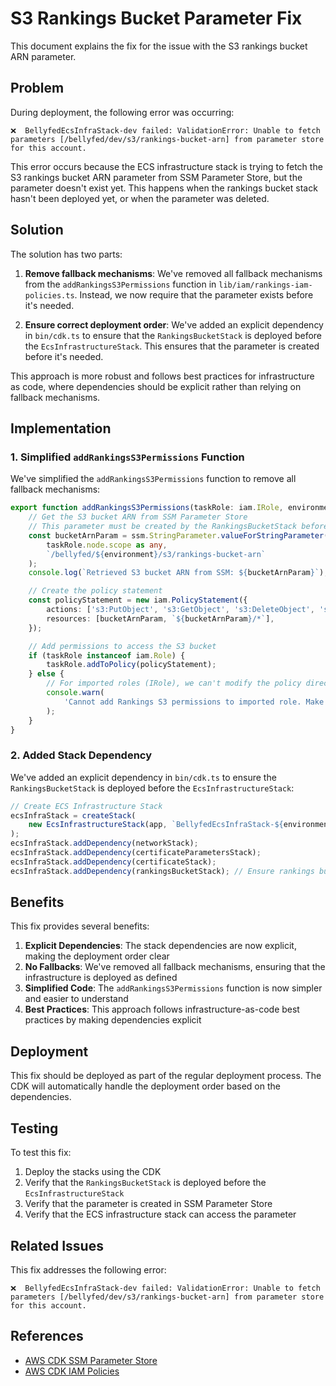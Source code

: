 # S3 Rankings Bucket Parameter Fix

This document explains the fix for the issue with the S3 rankings bucket ARN parameter.

## Problem

During deployment, the following error was occurring:

```
❌  BellyfedEcsInfraStack-dev failed: ValidationError: Unable to fetch parameters [/bellyfed/dev/s3/rankings-bucket-arn] from parameter store for this account.
```

This error occurs because the ECS infrastructure stack is trying to fetch the S3 rankings bucket ARN parameter from SSM Parameter Store, but the parameter doesn't exist yet. This happens when the rankings bucket stack hasn't been deployed yet, or when the parameter was deleted.

## Solution

The solution has two parts:

1. **Remove fallback mechanisms**: We've removed all fallback mechanisms from the `addRankingsS3Permissions` function in `lib/iam/rankings-iam-policies.ts`. Instead, we now require that the parameter exists before it's needed.

2. **Ensure correct deployment order**: We've added an explicit dependency in `bin/cdk.ts` to ensure that the `RankingsBucketStack` is deployed before the `EcsInfrastructureStack`. This ensures that the parameter is created before it's needed.

This approach is more robust and follows best practices for infrastructure as code, where dependencies should be explicit rather than relying on fallback mechanisms.

## Implementation

### 1. Simplified `addRankingsS3Permissions` Function

We've simplified the `addRankingsS3Permissions` function to remove all fallback mechanisms:

```typescript
export function addRankingsS3Permissions(taskRole: iam.IRole, environment: string): void {
    // Get the S3 bucket ARN from SSM Parameter Store
    // This parameter must be created by the RankingsBucketStack before this function is called
    const bucketArnParam = ssm.StringParameter.valueForStringParameter(
        taskRole.node.scope as any,
        `/bellyfed/${environment}/s3/rankings-bucket-arn`
    );
    console.log(`Retrieved S3 bucket ARN from SSM: ${bucketArnParam}`);

    // Create the policy statement
    const policyStatement = new iam.PolicyStatement({
        actions: ['s3:PutObject', 's3:GetObject', 's3:DeleteObject', 's3:ListBucket'],
        resources: [bucketArnParam, `${bucketArnParam}/*`],
    });

    // Add permissions to access the S3 bucket
    if (taskRole instanceof iam.Role) {
        taskRole.addToPolicy(policyStatement);
    } else {
        // For imported roles (IRole), we can't modify the policy directly
        console.warn(
            'Cannot add Rankings S3 permissions to imported role. Make sure the role has the necessary permissions.'
        );
    }
}
```

### 2. Added Stack Dependency

We've added an explicit dependency in `bin/cdk.ts` to ensure the `RankingsBucketStack` is deployed before the `EcsInfrastructureStack`:

```typescript
// Create ECS Infrastructure Stack
ecsInfraStack = createStack(
    new EcsInfrastructureStack(app, `BellyfedEcsInfraStack-${environmentContext}`, ecsInfraProps)
);
ecsInfraStack.addDependency(networkStack);
ecsInfraStack.addDependency(certificateParametersStack);
ecsInfraStack.addDependency(certificateStack);
ecsInfraStack.addDependency(rankingsBucketStack); // Ensure rankings bucket is created before ECS infrastructure
```

## Benefits

This fix provides several benefits:

1. **Explicit Dependencies**: The stack dependencies are now explicit, making the deployment order clear
2. **No Fallbacks**: We've removed all fallback mechanisms, ensuring that the infrastructure is deployed as defined
3. **Simplified Code**: The `addRankingsS3Permissions` function is now simpler and easier to understand
4. **Best Practices**: This approach follows infrastructure-as-code best practices by making dependencies explicit

## Deployment

This fix should be deployed as part of the regular deployment process. The CDK will automatically handle the deployment order based on the dependencies.

## Testing

To test this fix:

1. Deploy the stacks using the CDK
2. Verify that the `RankingsBucketStack` is deployed before the `EcsInfrastructureStack`
3. Verify that the parameter is created in SSM Parameter Store
4. Verify that the ECS infrastructure stack can access the parameter

## Related Issues

This fix addresses the following error:

```
❌  BellyfedEcsInfraStack-dev failed: ValidationError: Unable to fetch parameters [/bellyfed/dev/s3/rankings-bucket-arn] from parameter store for this account.
```

## References

- [AWS CDK SSM Parameter Store](https://docs.aws.amazon.com/cdk/api/latest/docs/aws-ssm-readme.html)
- [AWS CDK IAM Policies](https://docs.aws.amazon.com/cdk/api/latest/docs/aws-iam-readme.html)
